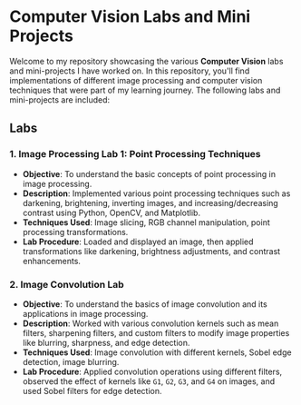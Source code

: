 # Computer Vision Labs and Mini Projects

Welcome to my repository showcasing the various **Computer Vision** labs and mini-projects I have worked on. In this repository, you'll find implementations of different image processing and computer vision techniques that were part of my learning journey. The following labs and mini-projects are included:

## Labs

### 1. **Image Processing Lab 1: Point Processing Techniques**
   - **Objective**: To understand the basic concepts of point processing in image processing.
   - **Description**: Implemented various point processing techniques such as darkening, brightening, inverting images, and increasing/decreasing contrast using Python, OpenCV, and Matplotlib.
   - **Techniques Used**: Image slicing, RGB channel manipulation, point processing transformations.
   - **Lab Procedure**: Loaded and displayed an image, then applied transformations like darkening, brightness adjustments, and contrast enhancements.

### 2. **Image Convolution Lab**
   - **Objective**: To understand the basics of image convolution and its applications in image processing.
   - **Description**: Worked with various convolution kernels such as mean filters, sharpening filters, and custom filters to modify image properties like blurring, sharpness, and edge detection.
   - **Techniques Used**: Image convolution with different kernels, Sobel edge detection, image blurring.
   - **Lab Procedure**: Applied convolution operations using different filters, observed the effect of kernels like `G1`, `G2`, `G3`, and `G4` on images, and used Sobel filters for edge detection.
